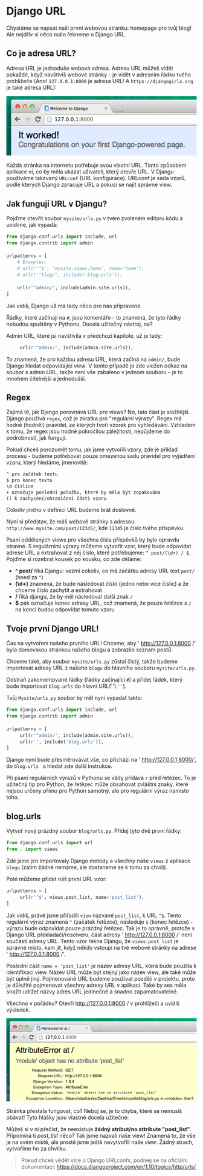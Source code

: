 # Django URL

Chystáme se napsat naši první webovou stránku: homepage pro tvůj blog! Ale nejdřív si něco málo řekneme o Django URL.

## Co je adresa URL?

Adresa URL je jednoduše webová adresa. Adresu URL můžeš vidět pokaždé, když navštívíš webové stránky - je vidět v adresním řádku tvého prohlížeče (Ano! `127.0.0.1:8000` je adresa URL! A `https://djangogirls.org` je také adresa URL):

![Url][1]

 [1]: images/url.png

Každá stránka na internetu potřebuje svou vlastní URL. Tímto způsobem aplikace ví, co by měla ukázat uživateli, který otevře URL. V Djangu používáme takzvaný `URLconf` (URL konfigurace). URLconf je sada vzorů, podle kterých Django zpracuje URL a pokusí se najít správné view.

## Jak fungují URL v Djangu?

Pojďme otevřít soubor `mysite/urls.py` v tvém zvoleném editoru kódu a uvidíme, jak vypadá:

```python
from django.conf.urls import include, url
from django.contrib import admin

urlpatterns = [
    # Examples:
    # url(r'^$', 'mysite.views.home', name='home'),
    # url(r'^blog/', include('blog.urls')),

    url(r'^admin/', include(admin.site.urls)),
]
```  

Jak vidíš, Django už má tady něco pro nás připravené.

Řádky, které začínají na `#`, jsou komentáře - to znamená, že tyto řádky nebudou spuštěny v Pythonu. Docela užitečný nástroj, ne?

Admin URL, které jsi navštívila v předchozí kapitole, už je tady:

```python
     url(r'^admin/', include(admin.site.urls)),
```  

To znamená, že pro každou adresu URL, která začíná na `admin/`, bude Django hledat odpovídající *view*. V tomto případě je zde vložen odkaz na soubor s admin URL, takže není vše zabaleno v jednom souboru – je to mnohem čitelnější a jednodušší.

## Regex

Zajímá tě, jak Django porovnává URL pro views? No, tato část je složitější. Django používá `regex`, což je zkratka pro "regulární výrazy". Regex má hodně (hodně!) pravidel, ze kterých tvoří vzorek pro vyhledávání. Vzhledem k tomu, že regex jsou hodně pokročilou záležitostí, nepůjdeme do podrobností, jak fungují.

Pokud chceš porozumět tomu, jak jsme vytvořili vzory, zde je příklad procesu - budeme potřebovat pouze omezenou sadu pravidel pro vyjádření vzoru, který hledáme, jmenovitě:

```
^ pro začátek textu
$ pro konec textu
\d číslice
+ označuje poslední položku, které by měla být zopakována
() k zachycení/ohraničení části vzoru
```  

Cokoliv jiného v definici URL budeme brát doslovně.

Nyní si představ, že máš webové stránky s adresou: `http://www.mysite.com/post/12345/`, kde `12345` je číslo tvého příspěvku.

Psaní oddělených views pro všechna čísla příspěvků by bylo opravdu otravné. S regulárními výrazy můžeme vytvořit vzor, který bude odpovídat adrese URL a extrahovat z něj číslo, které potřebujeme: `^ post/(\d+) / $`. Pojďme si rozebrat kousek po kousku, co zde děláme:

*   **^ post/** říká Djangu: vezmi cokoliv, co má začátku adresy URL text `post/` (hned za `^`)
*   **(\d+)** znamená, že bude následovat číslo (jedno nebo více číslic) a že chceme číslo zachytit a extrahovat
*   **/** říká djangu, že by měl následovat další znak `/`
*   **$** pak označuje konec adresy URL, což znamená, že pouze řetězce s `/` na konci budou odpovídat tomuto vzoru

## Tvoje první Django URL!

Čas na vytvoření našeho prvního URL! Chceme, aby ' http://127.0.0.1:8000 /' bylo domovskou stránkou našeho blogu a zobrazilo seznam postů.

Chceme také, aby soubor `mysite/urls.py` zůstal čistý, takže budeme importovat adresy URL z našeho `blogu` do hlavního souboru `mysite/urls.py`.

Odstraň zakomentované řádky (řádky začínající `#`) a přidej řádek, který bude importovat `blog.urls` do hlavní URL('').`''`).

Tvůj `Mysite/urls.py` soubor by měl nyní vypadat takto:

```python
from django.conf.urls import include, url
from django.contrib import admin

urlpatterns = [
     url(r'^admin/', include(admin.site.urls)),
     url(r'', include('blog.urls')),
]
```  

Django nyní bude přesměrovávat vše, co přichází na ' http://127.0.0.1:8000/', do `blog.urls ` a hledat zde další instrukce.

Při psaní regulárních výrazů v Pythonu se vždy přidává `r` před řetězec. To je užitečný tip pro Python, že řetězec může obsahovat zvláštní znaky, které nejsou určeny přímo pro Python samotný, ale pro regulární výraz namísto toho.

## blog.urls

Vytvoř nový prázdný soubor `blog/urls.py`. Přidej tyto dvě první řádky:

```python
from django.conf.urls import url
from . import views
```

Zde jsme jen importovaly Django metody a všechny naše `views` z aplikace `blogu` (zatím žádné nemáme, ale dostaneme se k tomu za chvíli).

Poté můžeme přidat náš první URL vzor:

```python
urlpatterns = [
     url(r'^$', views.post_list, name='post_list'),
]
```  

Jak vidíš, právě jsme přiřadili `view` nazvané `post_list`, k URL `^$`. Tento regulární výraz znamená `^` (začátek řetězce), následuje `$` (konec řetězce) - výrazu bude odpovídat pouze prázdný řetězec. Tak je to správně, protože v Django URL překladači/resolveru, část adresy ' http://127.0.0.1:8000 /' není součástí adresy URL. Tento vzor řekne Djangu, že `views.post_list` je správné místo, kam jít, když někdo vstoupí na tvé webové stránky na adrese ' http://127.0.0.1:8000 /'.

Poslední část `name = 'post_list'` je název adresy URL, která bude použita k identifikaci view. Název URL může být stejný jako název view, ale také může být úplně jiný. Pojmenované URL budeme používat později v projektu, proto je důležité pojmenovat všechny adresy URL v aplikaci. Také by ses měla snažit udržet názvy adres URL jedinečné a snadno zapamatovatelné.

Všechno v pořádku? Otevři http://127.0.0.1:8000 / v prohlížeči a uvidíš výsledek.

![Error][2]

 [2]: images/error1.png

Stránka přestala fungovat, co? Neboj se, je to chyba, které se nemusíš obávat! Tyto hlášky jsou vlastně docela užitečné:

Můžeš si v ní přečíst, že neexistuje **žádný atribut/no attribute "post_list"**. Připomíná ti *post_list* něco? Tak jsme nazvali naše view! Znamená to, že vše je na svém místě, ale prostě jsme ještě nevytvořili naše *view*. Žádný strach, vytvoříme ho za chvilku.

> Pokud chceš vědět více o Django URLconfs, podívej se na oficiální dokumentaci: https://docs.djangoproject.com/en/1.10/topics/http/urls/
